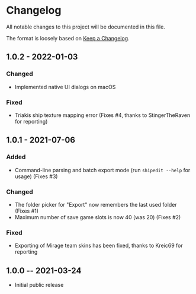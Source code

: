 # Changelog

All notable changes to this project will be documented in this file.

The format is loosely based on [Keep a Changelog](https://keepachangelog.com/en/1.0.0/).

## 1.0.2 - 2022-01-03

### Changed
- Implemented native UI dialogs on macOS

### Fixed
- Triakis ship texture mapping error (Fixes #4, thanks to StingerTheRaven for reporting)


## 1.0.1 - 2021-07-06

### Added
- Command-line parsing and batch export mode (run `shipedit --help` for usage) (Fixes #3)

### Changed
- The folder picker for "Export" now remembers the last used folder (Fixes #1)
- Maximum number of save game slots is now 40 (was 20) (Fixes #2)

### Fixed
- Exporting of Mirage team skins has been fixed, thanks to Kreic69 for reporting


## 1.0.0 -- 2021-03-24

- Initial public release
